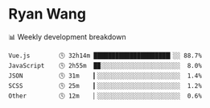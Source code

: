 # Ryan Wang

 <!-- waka-box start -->
📊 Weekly development breakdown
```text
Vue.js        🕓 32h14m █████████████████████▎░░ 88.7%
JavaScript    🕓 2h55m  █▉░░░░░░░░░░░░░░░░░░░░░░  8.0%
JSON          🕓 31m    ▎░░░░░░░░░░░░░░░░░░░░░░░  1.4%
SCSS          🕓 25m    ▎░░░░░░░░░░░░░░░░░░░░░░░  1.2%
Other         🕓 12m    ▏░░░░░░░░░░░░░░░░░░░░░░░  0.6%
```
<!-- Powered by https://github.com/YouEclipse/waka-box-go . -->
<!-- waka-box end -->